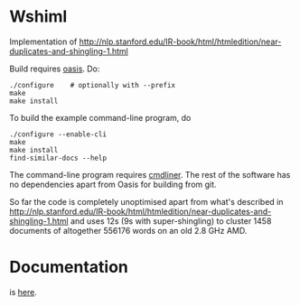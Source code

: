 Wshiml
======

Implementation of
http://nlp.stanford.edu/IR-book/html/htmledition/near-duplicates-and-shingling-1.html

Build requires [oasis](http://oasis.forge.ocamlcore.org/index.html). Do:

    ./configure    # optionally with --prefix
    make
    make install

To build the example command-line program, do

    ./configure --enable-cli
    make
    make install
    find-similar-docs --help

The command-line program requires
[cmdliner](http://erratique.ch/software/cmdliner). The rest of the
software has no dependencies apart from Oasis for building from git.

So far the code is completely unoptimised apart from what's described
in
http://nlp.stanford.edu/IR-book/html/htmledition/near-duplicates-and-shingling-1.html
and uses 12s (9s with super-shingling) to cluster 1458 documents of
altogether 556176 words on an old 2.8 GHz AMD.

Documentation
=============

is [here](http://unhammer.github.io/wshiml/).
